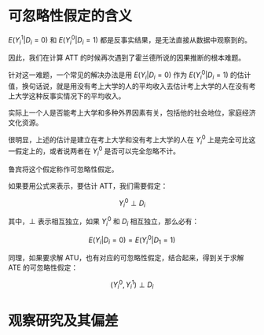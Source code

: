 # 可忽略性假定的含义

$E(Y_i^1|D_i=0)$ 和 $E(Y_i^0|D_i=1)$ 都是反事实结果，是无法直接从数据中观察到的。

因此，我们在计算 ATT 的时候再次遇到了霍兰德所说的因果推断的根本难题。

针对这一难题，一个常见的解决办法是用 $E(Y_i|D_i=0)$ 作为 $E(Y_i^0|D_i=1)$ 的估计值，换句话说，就是用没有考上大学的人的平均收入去估计考上大学的人在没有考上大学这种反事实情况下的平均收入。

实际上一个人是否能考上大学和多种外界因素有关，包括他的社会地位，家庭经济文化资源。

很明显，上述的估计是建立在考上大学和没有考上大学的人在 $Y_i^0$ 上是完全可比这一假定上的，或者说两者在 $Y_i^0$ 是否可以完全忽略不计。

鲁宾将这个假定称作可忽略性假定。

如果要用公式来表示，要估计 ATT，我们需要假定：

$$Y_i^0 \perp D_i$$

其中，$\perp$ 表示相互独立，如果 $Y_i^0$ 和 $D_i$ 相互独立，那么必有：

$$E(Y_i|D_i=0)=E(Y_i^0|D_1=1)$$

同理，如果要求解 ATU，也有对应的可忽略性假定，结合起来，得到关于求解 ATE 的可忽略性假定：

$$(Y_i^0,Y_i^1)\perp D_i$$


# 观察研究及其偏差